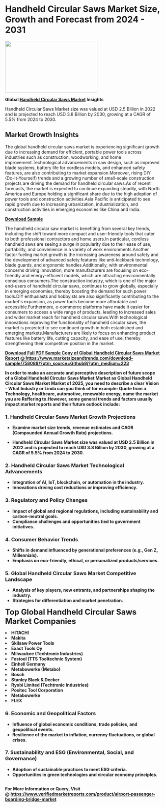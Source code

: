 <H1>Handheld Circular Saws Market Size, Growth and Forecast from 2024 - 2031</H1><img class="aligncenter size-medium wp-image-584254" src="https://thirdeyenews.in/wp-content/uploads/2024/09/Global-Market-Research-300x168.jpeg" alt="" width="300" height="168" /><p><strong>Global&nbsp;<a href="https://www.marketsizeandtrends.com/download-sample/758088/?utm_source=Github8j?utm_medium=223">Handheld Circular Saws Market</a> Insights</strong></p><p>Handheld Circular Saws Market size was valued at USD 2.5 Billion in 2022 and is projected to reach USD 3.8 Billion by 2030, growing at a CAGR of 5.5% from 2024 to 2030.</p><p><h2>Market Growth Insights</h2> <p>The global handheld circular saws market is experiencing significant growth due to increasing demand for efficient, portable power tools across industries such as construction, woodworking, and home improvement.Technological advancements in saw design, such as improved blade systems, battery life for cordless models, and enhanced safety features, are also contributing to market expansion.Moreover, rising DIY (Do-It-Yourself) trends and a growing number of small-scale construction projects are driving the demand for handheld circular saws.As of recent forecasts, the market is expected to continue expanding steadily, with North America and Europe holding a significant share due to the high adoption of power tools and construction activities.Asia Pacific is anticipated to see rapid growth due to increasing urbanization, industrialization, and construction activities in emerging economies like China and India.</p> <p><strong><a href="#">Download Sample</a></strong></p> <p>The handheld circular saw market is benefiting from several key trends, including the shift toward more compact and user-friendly tools that cater to both professional contractors and home users.In particular, cordless handheld saws are seeing a surge in popularity due to their ease of use, portability, and convenience in a variety of work environments.Another factor fueling market growth is the increasing awareness around safety and the development of advanced safety features like anti-kickback technology, blade guards, and ergonomic handles.Additionally, with environmental concerns driving innovation, more manufacturers are focusing on eco-friendly and energy-efficient models, which are attracting environmentally conscious consumers.The construction industry, which is one of the major end-users of handheld circular saws, continues to grow globally, especially in emerging economies, thereby boosting the demand for such power tools.DIY enthusiasts and hobbyists are also significantly contributing to the market's expansion, as power tools become more affordable and accessible.Furthermore, e-commerce platforms have made it easier for consumers to access a wide range of products, leading to increased sales and wider market reach for handheld circular saws.With technological innovations improving the functionality of handheld circular saws, the market is projected to see continued growth in both established and emerging markets.Manufacturers are likely to focus on enhancing product features like battery life, cutting capacity, and ease of use, thereby strengthening their competitive position in the market.<p><strong><a href="#"></p><p><span class=""><strong>Download Full PDF Sample Copy of Global Handheld Circular Saws Market Report</strong> @ <a href="https://www.marketsizeandtrends.com/download-sample/758088/?utm_source=Github8j?utm_medium=223" target="_blank">https://www.marketsizeandtrends.com/download-sample/758088/?utm_source=Github8j?utm_medium=223</a></span></p><p>In order to make an accurate and perceptive description of future scope of a Global&nbsp;Handheld Circular Saws Market Market as Global&nbsp;Handheld Circular Saws Market Market of 2025, you need to describe a clear Vision &ndash; What Industry or Linda can you think of for example: Quote from a Technology, healthcare, automotive, renewable energy, name the market you are Reffering to.However, some general trends and factors usually impact market reports and their future outlook include:</p><h3>1.&nbsp;<strong>Handheld Circular Saws Market Growth Projections</strong></h3><ul><li>Examine market size trends, revenue estimates and CAGR (Compounded Annual Growth Rate) projections.</li><li><p>Handheld Circular Saws Market size was valued at USD 2.5 Billion in 2022 and is projected to reach USD 3.8 Billion by 2030, growing at a CAGR of 5.5% from 2024 to 2030.</p></li></ul><h3>2.&nbsp;<strong>Handheld Circular Saws Market Technological Advancements</strong></h3><ul><li>Integration of AI, IoT, blockchain, or automation in the industry.</li><li>Innovations driving cost reductions or improving efficiency.</li></ul><h3>3.&nbsp;<strong>Regulatory and Policy Changes</strong></h3><ul><li>Impact of global and regional regulations, including sustainability and carbon-neutral goals.</li><li>Compliance challenges and opportunities tied to government initiatives.</li></ul><h3>4.&nbsp;<strong>Consumer Behavior Trends</strong></h3><ul><li>Shifts in demand influenced by generational preferences (e.g., Gen Z, Millennials).</li><li>Emphasis on eco-friendly, ethical, or personalized products/services.</li></ul><h3>5.&nbsp;<strong>Global Handheld Circular Saws Market Competitive Landscape</strong></h3><ul><li>Analysis of key players, new entrants, and partnerships shaping the industry.</li><li>Strategies for differentiation and market penetration.</li></ul><p data-pm-slice="1 1 []"><span style="color: inherit; font-family: inherit; font-size: 25px;">Top Global Handheld Circular Saws Market Companies</span></p><div class="" data-test-id=""><p><li>HITACHI</li><li> Makita</li><li> Skilsaw Power Tools</li><li> Exact Tools Oy</li><li> Milwaukee (Techtronic Industries)</li><li> Festool (TTS Tooltechnic System)</li><li> Einhell Germany</li><li> Metabowerke (Metabo)</li><li> Bosch</li><li> Stanley Black & Decker</li><li> Ryobi Limited (Techtronic Industries)</li><li> Positec Tool Corporation</li><li> Metabowerke</li><li> FLEX</li></p></div><h3>6.&nbsp;<strong>Economic and Geopolitical Factors</strong></h3><ul><li>Influence of global economic conditions, trade policies, and geopolitical events.</li><li>Resilience of the market to inflation, currency fluctuations, or global crises.</li></ul><h3>7.&nbsp;<strong>Sustainability and ESG (Environmental, Social, and Governance)</strong></h3><ul><li>Adoption of sustainable practices to meet ESG criteria.</li><li>Opportunities in green technologies and circular economy principles.</li></ul><h2><strong style="font-size: 14px;">For More Information or Query, Visit @&nbsp;</strong><a style="background-color: #ffffff; font-size: 14px;" href="https://www.marketsizeandtrends.com/report/handheld-circular-saws-market/" target="_blank">https://www.verifiedmarketreports.com/product/airport-passenger-boarding-bridge-market</a></h2>
